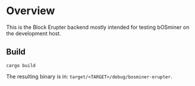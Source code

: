 # Overview

This is the Block Erupter backend mostly intended for testing bOSminer on the development host.


## Build

```shell
cargo build
```
The resulting binary is in: ```target/<TARGET>/debug/bosminer-erupter```.
